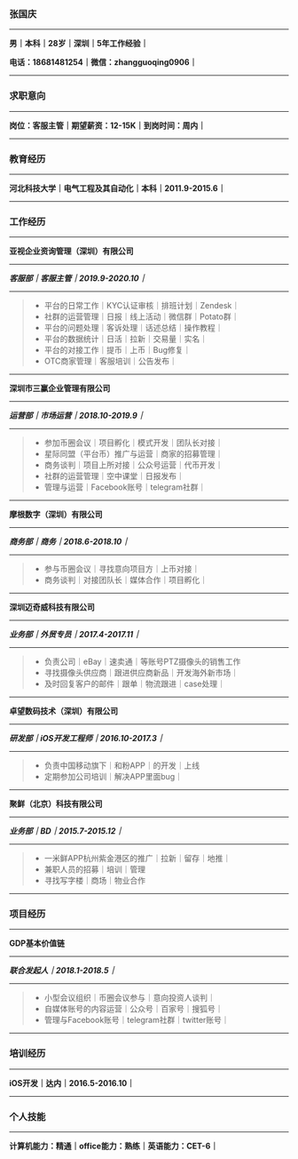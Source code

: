 ### **张国庆**

---

**男｜本科｜28岁｜深圳｜5年工作经验｜**

**电话：18681481254｜微信：zhangguoqing0906｜**

---

### 求职意向

---

**岗位：客服主管｜期望薪资：12-15K｜到岗时间：周内｜**

---

### 教育经历

---

**河北科技大学｜电气工程及其自动化｜本科｜2011.9-2015.6｜**

---

### 工作经历

---

**亚视企业资询管理（深圳）有限公司**

---

***客服部｜客服主管｜2019.9-2020.10｜***

---

> - 平台的日常工作｜KYC认证审核｜排班计划｜Zendesk｜
> - 社群的运营管理｜日报｜线上活动｜微信群｜Potato群｜
> - 平台的问题处理｜客诉处理｜话述总结｜操作教程｜
> - 平台的数据统计｜日活｜拉新｜交易量｜实名｜
> - 平台的对接工作｜提币｜上币｜Bug修复｜
> - OTC商家管理｜客服培训｜公告发布｜
>

---

**深圳市三赢企业管理有限公司**

---

***运营部｜市场运营｜2018.10-2019.9｜***

---

> - 参加币圈会议｜项目孵化｜模式开发｜团队长对接｜
> - 星际同盟（平台币）推广与运营｜商家的招募管理｜
> - 商务谈判｜项目上所对接｜公众号运营｜代币开发｜
> - 社群的运营管理｜空中课堂｜日报发布｜
> - 管理与运营｜Facebook账号｜telegram社群｜
>

---

**摩根数字（深圳）有限公司**

---

***商务部｜商务｜2018.6-2018.10｜***

---

> - 参与币圈会议｜寻找意向项目方｜上币对接｜
> - 商务谈判｜对接团队长｜媒体合作｜项目孵化｜
>

---

**深圳迈奇威科技有限公司**

---

***业务部｜外贸专员｜2017.4-2017.11｜***

---

> - 负责公司｜eBay｜速卖通｜等账号PTZ摄像头的销售工作
> - 寻找摄像头供应商｜跟进供应商新品｜开发海外新市场｜
> - 及时回复客户的邮件｜跟单｜物流跟进｜case处理｜
>

---

**卓望数码技术（深圳）有限公司**

---

***研发部｜iOS开发工程师｜2016.10-2017.3｜***

---

> - 负责中国移动旗下｜和粉APP｜的开发｜上线
> - 定期参加公司培训｜解决APP里面bug｜
>

---

**聚鲜（北京）科技有限公司**

---

***业务部｜BD｜2015.7-2015.12｜***

---

> - 一米鲜APP杭州紫金港区的推广｜拉新｜留存｜地推｜
> - 兼职人员的招募｜培训｜管理
> - 寻找写字楼｜商场｜物业合作
>

---

### 项目经历

---

**GDP基本价值链**

---

***联合发起人｜2018.1-2018.5｜***

---

> - 小型会议组织｜币圈会议参与｜意向投资人谈判｜
> - 自媒体账号的内容运营｜公众号｜百家号｜搜狐号｜
> - 管理与Facebook账号｜telegram社群｜twitter账号｜
>

---

### 培训经历

---

**iOS开发｜达内｜2016.5-2016.10｜**

---

### 个人技能

---

**计算机能力：精通｜office能力：熟练｜英语能力：CET-6｜**


